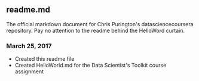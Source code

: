 ## readme.md

The official markdown document for Chris Purington's datasciencecoursera repository. Pay no
attention to the readme behind the HelloWord curtain.

### March 25, 2017
 * Created this readme file
 * Created HelloWorld.md for the Data Scientist's Toolkit course assignment

